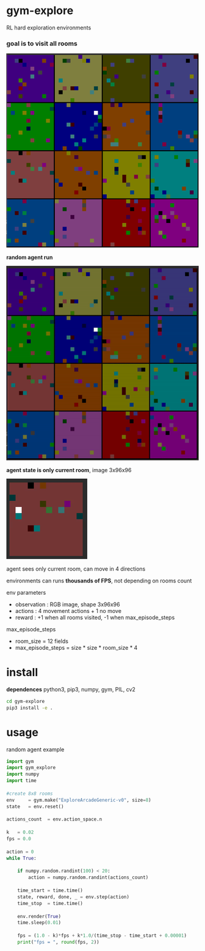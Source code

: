 # gym-explore
RL hard exploration environments 

### goal is to visit all rooms

![image](doc/explore_4_4.png)

**random agent run**

![image](doc/explore_4_4.gif)

**agent state is only current room**, image 3x96x96

![image](doc/explore_4_4_state.gif)



agent sees only current room, can move in 4 directions

environments can runs **thousands of FPS**, not depending on rooms count

env parameters
- observation : RGB image, shape 3x96x96
- actions     : 4 movement actions + 1 no move
- reward      : +1 when all rooms visited, -1 when max_episode_steps

max_episode_steps
- room_size = 12 fields
- max_episode_steps = size * size * room_size * 4




# install

**dependences** python3, pip3, numpy, gym, PIL, cv2

```bash
cd gym-explore
pip3 install -e .
```

# usage

random agent example

```python
import gym
import gym_explore
import numpy
import time

#create 8x8 rooms
env     = gym.make("ExploreArcadeGeneric-v0", size=8)
state   = env.reset()

actions_count  = env.action_space.n

k   = 0.02
fps = 0.0

action = 0
while True:

    if numpy.random.randint(100) < 20:
        action = numpy.random.randint(actions_count)
        
    time_start = time.time()
    state, reward, done, _ = env.step(action)
    time_stop  = time.time()

    env.render(True)
    time.sleep(0.01)

    fps = (1.0 - k)*fps + k*1.0/(time_stop - time_start + 0.00001)
    print("fps = ", round(fps, 2))
```